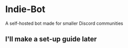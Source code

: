 # Indie-Bot
A self-hosted bot made for smaller Discord communities

## I'll make a set-up guide later
